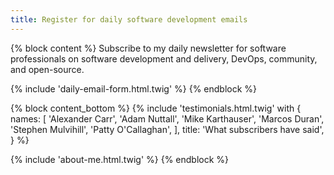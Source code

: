 ```yaml
---
title: Register for daily software development emails
---
```


{% block content %}
  Subscribe to my daily newsletter for software professionals on software development and delivery, DevOps, community, and open-source.

  {% include 'daily-email-form.html.twig' %}
{% endblock %}

{% block content_bottom %}
  {% include 'testimonials.html.twig' with {
    names: [
      'Alexander Carr',
      'Adam Nuttall',
      'Mike Karthauser',
      'Marcos Duran',
      'Stephen Mulvihill',
      'Patty O\'Callaghan',
    ],
    title: 'What subscribers have said',
  } %}

  {% include 'about-me.html.twig' %}
{% endblock %}

